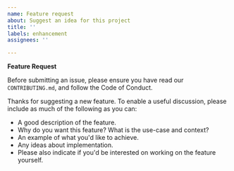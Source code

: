 ```yaml
---
name: Feature request
about: Suggest an idea for this project
title: ''
labels: enhancement
assignees: ''

---
```


**Feature Request**

Before submitting an issue, please ensure you have read our `CONTRIBUTING.md`, and
follow the Code of Conduct.

Thanks for suggesting a new feature. To enable a useful discussion, please include as
much of the following as you can:
* A good description of the feature.
* Why do you want this feature? What is the use-case and context?
* An example of what you'd like to achieve.
* Any ideas about implementation.
* Please also indicate if you'd be interested on working on the feature yourself.

